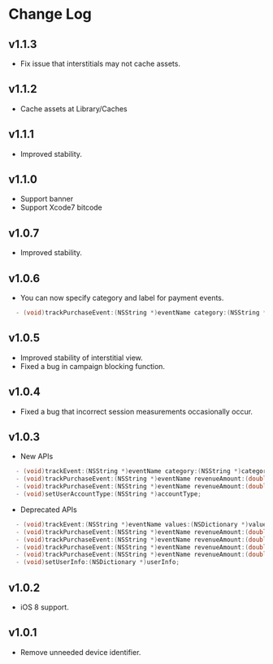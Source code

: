 # Change Log

## v1.1.3
* Fix issue that interstitials may not cache assets.

## v1.1.2
* Cache assets at Library/Caches

## v1.1.1
* Improved stability.

## v1.1.0
* Support banner
* Support Xcode7 bitcode

## v1.0.7
* Improved stability.

## v1.0.6
* You can now specify category and label for payment events.
```objective-c
  - (void)trackPurchaseEvent:(NSString *)eventName category:(NSString *)category label:(NSString *)label revenueAmount:(double)revenueAmount currency:(NSString *)currency transactionId:(NSString *)transactionId productId:(NSString *)productId campaignId:(NSString *)campaignId contentId:(NSString *)contentId;
```

## v1.0.5
* Improved stability of interstitial view.
* Fixed a bug in campaign blocking function.

## v1.0.4
* Fixed a bug that incorrect session measurements occasionally occur.

## v1.0.3
* New APIs
```objective-c
  - (void)trackEvent:(NSString *)eventName category:(NSString *)category label:(NSString *)label value:(NSNumber *)value;
  - (void)trackPurchaseEvent:(NSString *)eventName revenueAmount:(double)revenueAmount currency:(NSString *)currency transactionId:(NSString *)transactionId productId:(NSString *)productId;
  - (void)trackPurchaseEvent:(NSString *)eventName revenueAmount:(double)revenueAmount currency:(NSString *)currency transactionId:(NSString *)transactionId productId:(NSString *)productId campaignId:(NSString *)campaignId contentId:(NSString *)contentId;
  - (void)setUserAccountType:(NSString *)accountType;
```
* Deprecated APIs
```objective-c
  - (void)trackEvent:(NSString *)eventName values:(NSDictionary *)values;
  - (void)trackPurchaseEvent:(NSString *)eventName revenueAmount:(double)revenueAmount currency:(NSString *)currency;
  - (void)trackPurchaseEvent:(NSString *)eventName revenueAmount:(double)revenueAmount currency:(NSString *)currency transactionId:(NSString *)transactionId;
  - (void)trackPurchaseEvent:(NSString *)eventName revenueAmount:(double)revenueAmount currency:(NSString *)currency purchase:(VPPurchase *)purchase;
  - (void)trackPurchaseEvent:(NSString *)eventName revenueAmount:(double)revenueAmount currency:(NSString *)currency transactionId:(NSString *)transactionId purchase:(VPPurchase *)purchase;
  - (void)setUserInfo:(NSDictionary *)userInfo;
```

## v1.0.2
* iOS 8 support.

## v1.0.1
* Remove unneeded device identifier.
